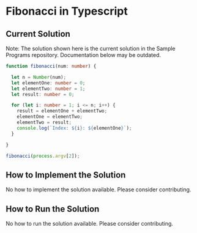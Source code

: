 # Fibonacci in Typescript

## Current Solution

Note: The solution shown here is the current solution in the Sample Programs repository. Documentation below may be outdated.

```Typescript
function fibonacci(num: number) {

  let n = Number(num);
  let elementOne: number = 0;
  let elementTwo: number = 1;
  let result: number = 0;

  for (let i: number = 1; i <= n; i++) {
    result = elementOne + elementTwo;
    elementOne = elementTwo;
    elementTwo = result;
    console.log(`Index: ${i}: ${elementOne}`);
  }

}

fibonacci(process.argv[2]);

```

## How to Implement the Solution

No how to implement the solution available. Please consider contributing.

## How to Run the Solution

No how to run the solution available. Please consider contributing.
